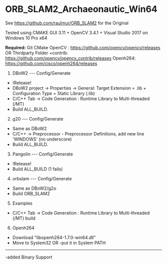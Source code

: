 # ORB_SLAM2_Archaeonautic_Win64
See https://github.com/raulmur/ORB_SLAM2 for the Original


Tested using CMAKE GUI 3.11 + OpenCV 3.4.1 + Visual Studio 2017 on Windows 10 Pro x64
 
 **Required:**
 Git
 CMake
 OpenCV :  https://github.com/opencv/opencv/releases OR Thirdparty Folder 
 +contrib: https://github.com/opencv/opencv_contrib/releases
 Openh264: https://github.com/cisco/openh264/releases
1. DBoW2 --- Config/Generate
- !Release!
- DBoW2 project -> Properties -> General: Target Extension = .lib + Configuration Type = Static Library (.lib)
- C/C++ Tab -> Code Generation :  Runtime Library to Multi-threaded (/MT)
- Build ALL_BUILD.

2. g20 --- Config/Generate
- Same as DBoW2 
- C/C++ -> Preprocessor - Preprocessor Definitions,  add new line 'WINDOWS' (no underscore)
- Build ALL_BUILD.

3. Pangolin --- Config/Generate
- !Release!
- Build ALL_BUILD (1 fails)

4. orbslam --- Config/Generate
- Same as DBoW2/g2o
- Build ORB_SLAM2

5. Examples
- C/C++ Tab -> Code Generation :  Runtime Library to Multi-threaded (/MT)
build

6. Openh264
- Download "libopenh264-1.7.0-win64.dll"
- Move to System32
OR
-put it in System PATH
_________________________________________________________________________________________
-added Binary Support